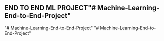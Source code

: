 ## END TO END ML PROJECT"# Machine-Learning-End-to-End-Project" 
"# Machine-Learning-End-to-End-Project" 
"# Machine-Learning-End-to-End-Project" 
